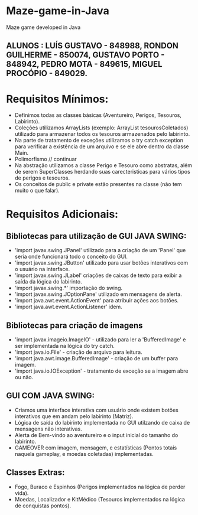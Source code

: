 # Maze-game-in-Java
Maze game developed in Java
## ALUNOS : LUÍS GUSTAVO - 848988, RONDON GUILHERME - 850074, GUSTAVO PORTO - 848942, PEDRO MOTA - 849615, MIGUEL PROCÓPIO - 849029.

# Requisitos Mínimos:
- Definimos todas as classes básicas (Aventureiro, Perigos, Tesouros, Labirinto).
- Coleções utilizamos ArrayLists (exemplo: ArrayList<Tesouro> tesourosColetados) utilizado para armazenar todos os tesouros armazenados pelo labirinto.
- Na parte de tratamento de exceções utilizamos o try catch exception para verificar a existência de um arquivo e se ele abre dentro da classe Main.
- Polimorfismo // continuar
- Na abstração utilizamos a classe Perigo e Tesouro como abstratas, além de serem SuperClasses herdando suas carecteristicas para vários tipos de perigos e tesouros.
- Os conceitos de public e private estão presentes na classe (não tem muito o que falar).
# Requisitos Adicionais:
## Bibliotecas para utilização de GUI JAVA SWING:
- 'import javax.swing.JPanel' utilizado para a criação de um 'Panel' que seria onde funcionará todo o conceito do GUI.
- 'import javax.swing.JButton' utilizado para usar botões interativos com o usuário na interface.
- 'import javax.swing.JLabel' criações de caixas de texto para exibir a saída da lógica do labirinto.
- 'import javax.swing.*' importação do swing.
- 'import javax.swing.JOptionPane' utilizado em mensagens de alerta.
- 'import java.awt.event.ActionEvent' para atribuir ações aos botões.
- 'import java.awt.event.ActionListener' idem.
## Bibliotecas para criação de imagens
- 'import javax.imageio.ImageIO' - utilizado para ler a 'BufferedImage' e ser implementada na lógica do try catch.
- 'import java.io.File' - criação de arquivo para leitura.
- 'import java.awt.image.BufferedImage' - criação de um buffer para imagem.
- 'import java.io.IOException' - tratamento de exceção se a imagem abre ou não.
## GUI COM JAVA SWING:
- Criamos uma interface interativa com usuário onde existem botões interativos que em andam pelo labirinto (Matriz).
- Lógica de saída do labirinto implementada no GUI utilzando de caixa de mensagens não interativas.
- Alerta de Bem-vindo ao aventureiro e o input inicial do tamanho do labirinto.
- GAMEOVER com imagem, mensagem, e estatísticas (Pontos totais naquela gameplay, e moedas coletadas) implementadas.
## Classes Extras:
- Fogo, Buraco e Espinhos (Perigos implementados na lógica de perder vida).
- Moedas, Localizador e KitMédico (Tesouros implementados na lógica de conquistas pontos).

